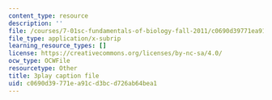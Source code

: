 ```yaml
---
content_type: resource
description: ''
file: /courses/7-01sc-fundamentals-of-biology-fall-2011/c0690d39771ea91cd3bcd726ab64bea1_3edzxv_mYZk.srt
file_type: application/x-subrip
learning_resource_types: []
license: https://creativecommons.org/licenses/by-nc-sa/4.0/
ocw_type: OCWFile
resourcetype: Other
title: 3play caption file
uid: c0690d39-771e-a91c-d3bc-d726ab64bea1
---
```

